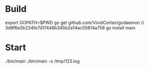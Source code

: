 # Build
export GOPATH=$PWD
go get github.com/VividCortex/godaemon     // 3d9f6e0b234fe7d17448b345b2e14ac05814a758
go install main

# Start
./bin/main
./bin/main -o /tmp/123.log
